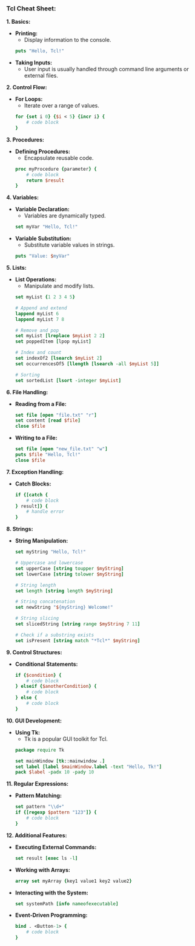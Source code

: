 ### **Tcl Cheat Sheet:**

**1. Basics:**
   - **Printing:**
     - Display information to the console.
     ```tcl
     puts "Hello, Tcl!"
     ```
   - **Taking Inputs:**
     - User input is usually handled through command line arguments or external files.

**2. Control Flow:**
   - **For Loops:**
     - Iterate over a range of values.
     ```tcl
     for {set i 0} {$i < 5} {incr i} {
         # code block
     }
     ```

**3. Procedures:**
   - **Defining Procedures:**
     - Encapsulate reusable code.
     ```tcl
     proc myProcedure {parameter} {
         # code block
         return $result
     }
     ```

**4. Variables:**
   - **Variable Declaration:**
     - Variables are dynamically typed.
     ```tcl
     set myVar "Hello, Tcl!"
     ```
   - **Variable Substitution:**
     - Substitute variable values in strings.
     ```tcl
     puts "Value: $myVar"
     ```

**5. Lists:**
   - **List Operations:**
     - Manipulate and modify lists.
     ```tcl
     set myList {1 2 3 4 5}

     # Append and extend
     lappend myList 6
     lappend myList 7 8

     # Remove and pop
     set myList [lreplace $myList 2 2]
     set poppedItem [lpop myList]

     # Index and count
     set indexOf2 [lsearch $myList 2]
     set occurrencesOf5 [llength [lsearch -all $myList 5]]

     # Sorting
     set sortedList [lsort -integer $myList]
     ```

**6. File Handling:**
   - **Reading from a File:**
     ```tcl
     set file [open "file.txt" "r"]
     set content [read $file]
     close $file
     ```
   - **Writing to a File:**
     ```tcl
     set file [open "new_file.txt" "w"]
     puts $file "Hello, Tcl!"
     close $file
     ```

**7. Exception Handling:**
   - **Catch Blocks:**
     ```tcl
     if {[catch {
         # code block
     } result]} {
         # handle error
     }
     ```

**8. Strings:**
   - **String Manipulation:**
     ```tcl
     set myString "Hello, Tcl!"

     # Uppercase and lowercase
     set upperCase [string toupper $myString]
     set lowerCase [string tolower $myString]

     # String length
     set length [string length $myString]

     # String concatenation
     set newString "${myString} Welcome!"

     # String slicing
     set slicedString [string range $myString 7 11]

     # Check if a substring exists
     set isPresent [string match "*Tcl*" $myString]
     ```

**9. Control Structures:**
   - **Conditional Statements:**
     ```tcl
     if {$condition} {
         # code block
     } elseif {$anotherCondition} {
         # code block
     } else {
         # code block
     }
     ```

**10. GUI Development:**
   - **Using Tk:**
     - Tk is a popular GUI toolkit for Tcl.
     ```tcl
     package require Tk

     set mainWindow [tk::mainwindow .]
     set label [label $mainWindow.label -text "Hello, Tk!"]
     pack $label -padx 10 -pady 10
     ```

**11. Regular Expressions:**
   - **Pattern Matching:**
     ```tcl
     set pattern "\\d+"
     if {[regexp $pattern "123"]} {
         # code block
     }
     ```

**12. Additional Features:**
   - **Executing External Commands:**
     ```tcl
     set result [exec ls -l]
     ```

   - **Working with Arrays:**
     ```tcl
     array set myArray {key1 value1 key2 value2}
     ```

   - **Interacting with the System:**
     ```tcl
     set systemPath [info nameofexecutable]
     ```

   - **Event-Driven Programming:**
     ```tcl
     bind . <Button-1> {
         # code block
     }
     ```

